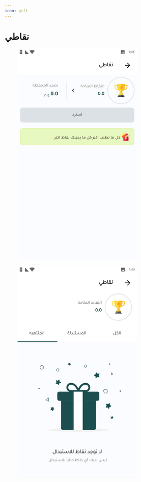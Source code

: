 ```yaml
---
icon: gift
---
```


# نقاطي

<div><figure><img src="../../../.gitbook/assets/Screenshot_٢٠٢٥٠٧٢٩-١٣٥٤٠٩ (1).png" alt="" width="375"><figcaption></figcaption></figure> <figure><img src="../../../.gitbook/assets/Screenshot_٢٠٢٥٠٧٢٩-١٣٥٥١٧ (2).png" alt="" width="375"><figcaption></figcaption></figure></div>

